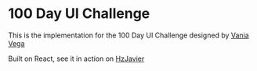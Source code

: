 # 100 Day UI Challenge

This is the implementation for the 100 Day UI Challenge
designed by [Vania Vega](https://dribbble.com/vaniavega)

Built on React, see it in action on [HzJavier](http://www.hzjavier.com/ui-challenge)
